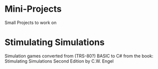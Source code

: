 # Mini-Projects
Small Projects to work on

# Stimulating Simulations
Simulation games converted from (TRS-80?) BASIC to C# from the book:
Stimulating Simulations Second Edition by C.W. Engel
